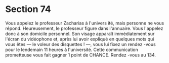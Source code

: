 # Section 74

Vous appelez le professeur Zacharias à l'univers ité, mais
personne ne vous répond. Heureusement, le professeur figure
dans l'annuaire. Vous l'appelez donc à son domicile personnel.
Son visage apparaît immédiatement sur l'écran du vidéophone
et, après lui avoir expliqué en quelques mots qui vous êtes — le
voleur des disquettes ! —, vous lui fixez un rendez -vous pour le
lendemain 11 heures à l'université. Cette communication
prometteuse vous fait gagner 1 point de  CHANCE.  Rendez -vous
au 134.